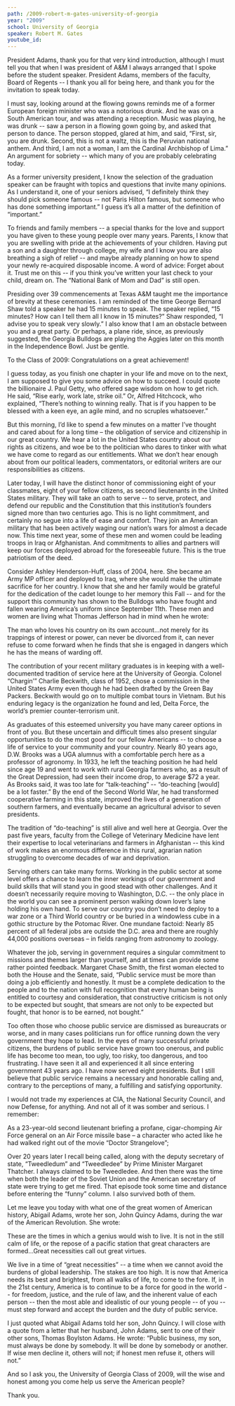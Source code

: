 ```yaml
---
path: /2009-robert-m-gates-university-of-georgia
year: "2009"
school: University of Georgia
speaker: Robert M. Gates
youtube_id: 
---
```


President Adams, thank you for that very kind introduction, although I must tell you that when I was president of A&M I always arranged that I spoke before the student speaker. President Adams, members of the faculty, Board of Regents -- I thank you all for being here, and thank you for the invitation to speak today.

I must say, looking around at the flowing gowns reminds me of a former European foreign minister who was a notorious drunk. And he was on a South American tour, and was attending a reception. Music was playing, he was drunk -- saw a person in a flowing gown going by, and asked that person to dance. The person stopped, glared at him, and said, “First, sir, you are drunk. Second, this is not a waltz, this is the Peruvian national anthem. And third, I am not a woman, I am the Cardinal Archbishop of Lima.” An argument for sobriety -- which many of you are probably celebrating today.

As a former university president, I know the selection of the graduation speaker can be fraught with topics and questions that invite many opinions. As I understand it, one of your seniors advised, “I definitely think they should pick someone famous -- not Paris Hilton famous, but someone who has done something important.” I guess it’s all a matter of the definition of “important.”

To friends and family members -- a special thanks for the love and support you have given to these young people over many years. Parents, I know that you are swelling with pride at the achievements of your children. Having put a son and a daughter through college, my wife and I know you are also breathing a sigh of relief -- and maybe already planning on how to spend your newly re-acquired disposable income. A word of advice: Forget about it. Trust me on this -- if you think you’ve written your last check to your child, dream on. The “National Bank of Mom and Dad” is still open.

Presiding over 39 commencements at Texas A&M taught me the importance of brevity at these ceremonies. I am reminded of the time George Bernard Shaw told a speaker he had 15 minutes to speak. The speaker replied, “15 minutes? How can I tell them all I know in 15 minutes?”  Shaw responded, “I advise you to speak very slowly.” I also know that I am an obstacle between you and a great party. Or perhaps, a plane ride, since, as previously suggested, the Georgia Bulldogs are playing the Aggies later on this month in the Independence Bowl. Just be gentle.

To the Class of 2009: Congratulations on a great achievement!

I guess today, as you finish one chapter in your life and move on to the next, I am supposed to give you some advice on how to succeed.  I could quote the billionaire J. Paul Getty, who offered sage wisdom on how to get rich.  He said, “Rise early, work late, strike oil.”  Or, Alfred Hitchcock, who explained, “There’s nothing to winning really.  That is if you happen to be blessed with a keen eye, an agile mind, and no scruples whatsoever.”

But this morning, I’d like to spend a few minutes on a matter I’ve thought and cared about for a long time – the obligation of service and citizenship in our great country. We hear a lot in the United States country about our rights as citizens, and woe be to the politician who dares to tinker with what we have come to regard as our entitlements. What we don’t hear enough about from our political leaders, commentators, or editorial writers are our responsibilities as citizens.

Later today, I will have the distinct honor of commissioning eight of your classmates, eight of your fellow citizens, as second lieutenants in the United States military. They will take an oath to serve -- to serve, protect, and defend our republic and the Constitution that this institution’s founders signed more than two centuries ago. This is no light commitment, and certainly no segue into a life of ease and comfort. They join an American military that has been actively waging our nation’s wars for almost a decade now.  This time next year, some of these men and women could be leading troops in Iraq or Afghanistan. And commitments to allies and partners will keep our forces deployed abroad for the foreseeable future. This is the true patriotism of the deed.

Consider Ashley Henderson-Huff, class of 2004, here.  She became an Army MP officer and deployed to Iraq, where she would make the ultimate sacrifice for her country. I know that she and her family would be grateful for the dedication of the cadet lounge to her memory this Fall -- and for the support this community has shown to the Bulldogs who have fought and fallen wearing America’s uniform since September 11th. These men and women are living what Thomas Jefferson had in mind when he wrote:

The man who loves his country on its own account...not merely for its trappings of interest or power, can never be divorced from it, can never refuse to come forward when he finds that she is engaged in dangers which he has the means of warding off. 

The contribution of your recent military graduates is in keeping with a well-documented tradition of service here at the University of Georgia. Colonel “Chargin’” Charlie Beckwith, class of 1952, chose a commission in the United States Army even though he had been drafted by the Green Bay Packers. Beckwith would go on to multiple combat tours in Vietnam.  But his enduring legacy is the organization he found and led, Delta Force, the world’s premier counter-terrorism unit. 

As graduates of this esteemed university you have many career options in front of you. But these uncertain and difficult times also present singular opportunities to do the most good for our fellow Americans -- to choose a life of service to your community and your country. Nearly 80 years ago, D.W. Brooks was a UGA alumnus with a comfortable perch here as a professor of agronomy. In 1933, he left the teaching position he had held since age 19 and went to work with rural Georgia farmers who, as a result of the Great Depression, had seen their income drop, to average $72 a year. As Brooks said, it was too late for “talk-teaching” -- “do-teaching [would] be a lot faster.” By the end of the Second World War, he had transformed cooperative farming in this state, improved the lives of a generation of southern farmers, and eventually became an agricultural advisor to seven presidents.

The tradition of “do-teaching” is still alive and well here at Georgia. Over the past five years, faculty from the College of Veterinary Medicine have lent their expertise to local veterinarians and farmers in Afghanistan -- this kind of work makes an enormous difference in this rural, agrarian nation struggling to overcome decades of war and deprivation.

Serving others can take many forms. Working in the public sector at some level offers a chance to learn the inner workings of our government and build skills that will stand you in good stead with other challenges. And it doesn’t necessarily require moving to Washington, D.C. -- the only place in the world you can see a prominent person walking down lover’s lane holding his own hand. To serve our country you don’t need to deploy to a war zone or a Third World country or be buried in a windowless cube in a gothic structure by the Potomac River. One mundane factoid: Nearly 85 percent of all federal jobs are outside the D.C. area and there are roughly 44,000 positions overseas – in fields ranging from astronomy to zoology. 

Whatever the job, serving in government requires a singular commitment to missions and themes larger than yourself, and at times can provide some rather pointed feedback. Margaret Chase Smith, the first woman elected to both the House and the Senate, said, “Public service must be more than doing a job efficiently and honestly.  It must be a complete dedication to the people and to the nation with full recognition that every human being is entitled to courtesy and consideration, that constructive criticism is not only to be expected but sought, that smears are not only to be expected but fought, that honor is to be earned, not bought.”

Too often those who choose public service are dismissed as bureaucrats or worse, and in many cases politicians run for office running down the very government they hope to lead. In the eyes of many successful private citizens, the burdens of public service have grown too onerous, and public life has become too mean, too ugly, too risky, too dangerous, and too frustrating. I have seen it all and experienced it all since entering government 43 years ago. I have now served eight presidents. But I still believe that public service remains a necessary and honorable calling and, contrary to the perceptions of many, a fulfilling and satisfying opportunity. 

I would not trade my experiences at CIA, the National Security Council, and now Defense, for anything.  And not all of it was somber and serious.  I remember:

As a 23-year-old second lieutenant briefing a profane, cigar-chomping Air Force general on an Air Force missile base – a character  who acted like he had walked right out of the movie “Doctor Strangelove”;

Over 20 years later I recall being called, along with the deputy secretary of state,  “Tweedledum” and “Tweedledee” by Prime  Minister Margaret Thatcher.  I always claimed to be Tweedledee. And then there was the time when both the leader of the Soviet Union and the American secretary of state were trying to get me fired.  That episode took some time and distance before entering the “funny” column.  I also survived both of them.

Let me leave you today with what one of the great women of American history, Abigail Adams, wrote her son, John Quincy Adams, during the war of the American Revolution. She wrote:

These are the times in which a genius would wish to live. It is not in the still calm of life, or the repose of a pacific station that great characters are formed...Great necessities call out great virtues.

We live in a time of “great necessities” -- a time when we cannot avoid the burdens of global leadership. The stakes are too high. It is now that America needs its best and brightest, from all walks of life, to come to the fore. If, in the 21st century, America is to continue to be a force for good in the world -- for freedom, justice, and the rule of law, and the inherent value of each person -- then the most able and idealistic of our young people -- of you -- must step forward and accept the burden and the duty of public service.

I just quoted what Abigail Adams told her son, John Quincy. I will close with a quote from a letter that her husband, John Adams, sent to one of their other sons, Thomas Boylston Adams. He wrote: “Public business, my son, must always be done by somebody. It will be done by somebody or another. If wise men decline it, others will not; if honest men refuse it, others will not.”

And so I ask you, the University of Georgia Class of 2009, will the wise and honest among you come help us serve the American people?

Thank you.

